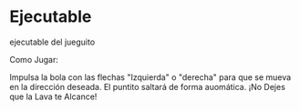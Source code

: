 # Ejecutable
ejecutable del jueguito

Como Jugar:

Impulsa la bola con las flechas "Izquierda" o "derecha" para que se mueva en la dirección deseada.
El puntito saltará de forma auomática.
¡No Dejes que la Lava te Alcance!

